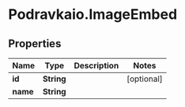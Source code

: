 # Podravkaio.ImageEmbed

## Properties
Name | Type | Description | Notes
------------ | ------------- | ------------- | -------------
**id** | **String** |  | [optional] 
**name** | **String** |  | 


